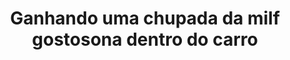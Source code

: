 ---
layout: post
title: Ganhando uma chupada da milf gostosona dentro do carro
thumb: ganhando-uma-chupada-da-milf-gostosona-dentro-do-carro
duration: "05:23"
permalink: /:title
video: https://www.xvideos.com/embedframe/28094443
categories: cumshot, facial, sex, teen, pussy, fucking, hardcore, tits, boobs, babe, ass, milf, blowjob, amateur, homemade, bigtits, masturbate, webcam, web-cam
---